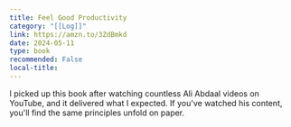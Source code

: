 ```yaml
---
title: Feel Good Productivity
category: "[[Log]]"
link: https://amzn.to/3ZdBmkd
date: 2024-05-11
type: book
recommended: False
local-title: 
---
```

I picked up this book after watching countless Ali Abdaal videos on YouTube, and it delivered what I expected. If you've watched his content, you'll find the same principles unfold on paper.